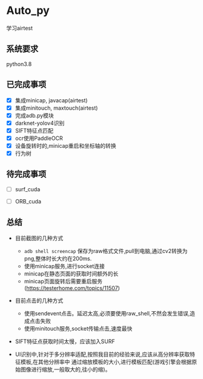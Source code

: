 # Auto_py
学习airtest

## 系统要求
python3.8


## 已完成事项
- [x] 集成minicap, javacap(airtest)
- [x] 集成minitouch, maxtouch(airtest)
- [x] 完成adb.py模块
- [x] darknet-yolov4识别
- [x] SIFT特征点匹配
- [x] ocr使用PaddleOCR
- [x] 设备旋转时的,minicap重启和坐标轴的转换
- [x] 行为树

## 待完成事项
- [ ]  surf_cuda
- [ ]  ORB_cuda

  
## 总结
- 目前截图的几种方式
  - `adb shell screencap` 保存为raw格式文件,pull到电脑,通过cv2转换为png,整体时长大约在200ms.
  - 使用minicap服务,进行socket连接
  - minicap在静态页面的获取时间额外的长
  - minicap页面旋转后需要重启服务 (https://testerhome.com/topics/11507)

- 目前点击的几种方式
  - 使用sendevent点击。延迟太高,必须要使用raw_shell,不然会发生错误,造成点击失败
  - 使用minitouch服务,socket传输点击,速度最快
  
- SIFT特征点获取时间太慢，应该加入SURF
- UI识别中,针对于多分辨率适配,按照我目前的经验来说,应该从高分辨率获取特征模板,在其他分辨率中
  通过缩放模板的大小,进行模板匹配(游戏引擎会根据原始图像进行缩放,一般取大的,往小的缩)。

